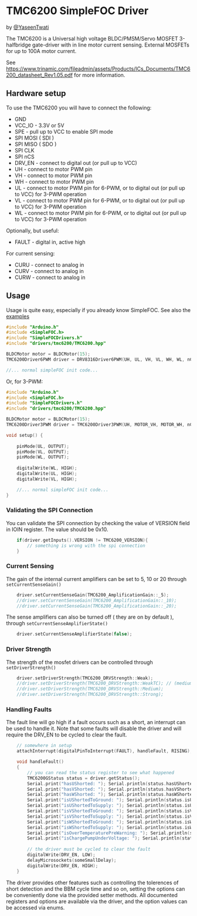 
# TMC6200 SimpleFOC Driver

by [@YaseenTwati](https://github.com/YaseenTwati)

The TMC6200 is a Universal high voltage BLDC/PMSM/Servo MOSFET 3-halfbridge gate-driver with in line motor current
sensing. External MOSFETs for up to 100A motor current.

See https://www.trinamic.com/fileadmin/assets/Products/ICs_Documents/TMC6200_datasheet_Rev1.05.pdf for more information.

## Hardware setup

To use the TMC6200 you will have to connect the following:

- GND
- VCC_IO - 3.3V or 5V
- SPE - pull up to VCC to enable SPI mode
- SPI MOSI ( SDI )
- SPI MISO ( SDO )
- SPI CLK
- SPI nCS
- DRV_EN - connect to digital out (or pull up to VCC)
- UH - connect to motor PWM pin
- VH - connect to motor PWM pin
- WH - connect to motor PWM pin
- UL - connect to motor PWM pin for 6-PWM, or to digital out (or pull up to VCC) for 3-PWM operation
- VL - connect to motor PWM pin for 6-PWM, or to digital out (or pull up to VCC) for 3-PWM operation
- WL - connect to motor PWM pin for 6-PWM, or to digital out (or pull up to VCC) for 3-PWM operation

Optionally, but useful:

- FAULT - digital in, active high

For current sensing:

- CURU - connect to analog in
- CURV - connect to analog in
- CURW - connect to analog in

## Usage

Usage is quite easy, especially if you already know SimpleFOC. See also the [examples](https://github.com/simplefoc/Arduino-FOC-drivers/examples/drivers/drv8316/)

```c++
#include "Arduino.h"
#include <SimpleFOC.h>
#include "SimpleFOCDrivers.h"
#include "drivers/tmc6200/TMC6200.hpp"

BLDCMotor motor = BLDCMotor(15);
TMC6200Driver6PWM driver = DRV8316Driver6PWM(UH, UL, VH, VL, WH, WL, nCS, DRV_EN);

//... normal simpleFOC init code...
```

Or, for 3-PWM:

```c++
#include "Arduino.h"
#include <SimpleFOC.h>
#include "SimpleFOCDrivers.h"
#include "drivers/tmc6200/TMC6200.hpp"

BLDCMotor motor = BLDCMotor(15);
TMC6200Driver3PWM driver = TMC6200Driver3PWM(UH, MOTOR_VH, MOTOR_WH, nCS, DRV_EN);

void setup() {
    
    pinMode(UL, OUTPUT);
    pinMode(VL, OUTPUT);
    pinMode(WL, OUTPUT);
    
    digitalWrite(WL, HIGH);
    digitalWrite(UL, HIGH);
    digitalWrite(VL, HIGH);

    //... normal simpleFOC init code...
}

```

### Validating the SPI Connection
You can validate the SPI connection by checking the value of VERSION field in IOIN register. The value should be 0x10.

```c++
    if(driver.getInputs().VERSION != TMC6200_VERSION){
        // something is wrong with the spi connection
    }
```

### Current Sensing
The gain of the internal current amplifiers can be set to 5, 10 or 20 through `setCurrentSenseGain()`

```c++
    driver.setCurrentSenseGain(TMC6200_AmplificationGain::_5);
    //driver.setCurrentSenseGain(TMC6200_AmplificationGain::_10);
    //driver.setCurrentSenseGain(TMC6200_AmplificationGain::_20);
```
The sense amplifiers can also be turned off ( they are on by default ), through `setCurrentSenseAmplifierState()`

```c++
    driver.setCurrentSenseAmplifierState(false);
```
### Driver Strength
The strength of the mosfet drivers can be controlled through `setDriverStrength()`

```c++
    driver.setDriverStrength(TMC6200_DRVStrength::Weak);
    //driver.setDriverStrength(TMC6200_DRVStrength::WeakTC); // (medium above OTPW level)
    //driver.setDriverStrength(TMC6200_DRVStrength::Medium);
    //driver.setDriverStrength(TMC6200_DRVStrength::Strong);
```

### Handling Faults
The fault line will go high if a fault occurs such as a short, an interrupt can be used to handle it.
Note that some faults will disable the driver and will require the DRV_EN to be cycled to clear the fault.
    
```c++
    // somewhere in setup
    attachInterrupt(digitalPinToInterrupt(FAULT), handleFault, RISING);
```

```c++
    void handleFault()
    {
        // you can read the status register to see what happened
        TMC6200GStatus status = driver.getStatus();
        Serial.print("hasUShorted: "); Serial.println(status.hasUShorted());
        Serial.print("hasVShorted: "); Serial.println(status.hasVShorted());
        Serial.print("hasWShorted: "); Serial.println(status.hasWShorted());
        Serial.print("isUShortedToGround: "); Serial.println(status.isUShortedToGround());
        Serial.print("isUShortedToSupply: "); Serial.println(status.isUShortedToSupply());
        Serial.print("isVShortedToGround: "); Serial.println(status.isVShortedToGround());
        Serial.print("isVShortedToSupply: "); Serial.println(status.isVShortedToSupply());
        Serial.print("isWShortedToGround: "); Serial.println(status.isWShortedToGround());
        Serial.print("isWShortedToSupply: "); Serial.println(status.isWShortedToSupply());
        Serial.print("isOverTemperaturePreWarning: "); Serial.println(status.isOverTemperaturePreWarning());
        Serial.print("isChargePumpUnderVoltage: "); Serial.println(status.isChargePumpUnderVoltage());
        
        // the driver must be cycled to clear the fault
        digitalWrite(DRV_EN, LOW);
        delayMicrosockets(someSmallDelay);
        digitalWrite(DRV_EN, HIGH);
    }
```

The driver provides other features such as controlling the tolerences of short detection and the BBM cycle time and so on, setting the options can be conveniently done via the provided setter methods. All documented registers and options are available via the driver, and the option values can be accessed via enums.

